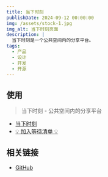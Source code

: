 ```yaml
---
title: 当下时刻
publishDate: 2024-09-12 00:00:00
img: /assets/stock-1.jpg
img_alt: 当下时刻页面
description: |
  当下时刻是一个公共空间内的分享平台。
tags:
  - 产品
  - 设计
  - 开发
  - 开源
---
```


## 使用

> 当下时刻 - 公共空间内的分享平台

- [当下时刻](https://wangrunlin.com/this-moment)
- [💡 加入等待清单 💡](https://v2rz70air4c.larksuite.com/share/base/form/shrusLdK2YpTniHS5bMTD3k3MBc)

## 相关链接

- [GitHub](https://github.com/wangrunlin/this-moment)
